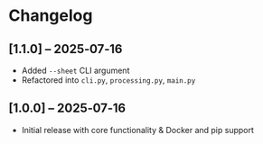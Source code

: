 # Changelog
## [1.1.0] – 2025‑07‑16
- Added `--sheet` CLI argument
- Refactored into `cli.py`, `processing.py`, `main.py`

## [1.0.0] – 2025‑07‑16
- Initial release with core functionality & Docker and pip support
